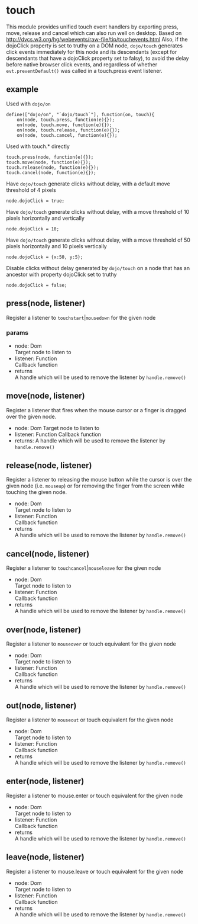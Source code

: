 # touch
This module provides unified touch event handlers by exporting press, move, release and cancel which can also run well on desktop. Based on http://dvcs.w3.org/hg/webevents/raw-file/tip/touchevents.html Also, if the dojoClick property is set to truthy on a DOM node, `dojo/touch` generates click events immediately for this node and its descendants (except for descendants that have a dojoClick property set to falsy), to avoid the delay before native browser click events, and regardless of whether `evt.preventDefault()` was called in a touch.press event listener. 

## example
Used with `dojo/on`
```
define(["dojo/on", "`dojo/touch`"], function(on, touch){
    on(node, touch.press, function(e){});
    on(node, touch.move, function(e){});
    on(node, touch.release, function(e){});
    on(node, touch.cancel, function(e){});
```
Used with touch.* directly
```
touch.press(node, function(e){});
touch.move(node, function(e){});
touch.release(node, function(e){});
touch.cancel(node, function(e){});
```
Have `dojo/touch` generate clicks without delay, with a default move threshold of 4 pixels
```
node.dojoClick = true;
```
Have `dojo/touch` generate clicks without delay, with a move threshold of 10 pixels horizontally and vertically
```
node.dojoClick = 10;
```
Have `dojo/touch` generate clicks without delay, with a move threshold of 50 pixels horizontally and 10 pixels vertically
```
node.dojoClick = {x:50, y:5};
```
Disable clicks without delay generated by `dojo/touch` on a node that has an ancestor with property dojoClick set to truthy
```
node.dojoClick = false;
```

## press(node, listener)
Register a listener to `touchstart`|`mousedown` for the given node
### params
* node: Dom  
Target node to listen to
* listener: Function  
Callback function
* returns  
A handle which will be used to remove the listener by `handle.remove()`

## move(node, listener)
Register a listener that fires when the mouse cursor or a finger is dragged over the given node.
* node: Dom
Target node to listen to
* listener: Function
Callback function
* returns:
A handle which will be used to remove the listener by `handle.remove()`

## release(node, listener)
Register a listener to releasing the mouse button while the cursor is over the given node
(i.e. `mouseup`) or for removing the finger from the screen while touching the given node.
* node: Dom  
Target node to listen to
* listener: Function  
Callback function
* returns  
A handle which will be used to remove the listener by `handle.remove()`

## cancel(node, listener)
Register a listener to `touchcancel`|`mouseleave` for the given node
* node: Dom  
Target node to listen to
* listener: Function  
Callback function
* returns  
A handle which will be used to remove the listener by `handle.remove()`

## over(node, listener)
Register a listener to `mouseover` or touch equivalent for the given node
* node: Dom  
Target node to listen to
* listener: Function  
Callback function
* returns  
A handle which will be used to remove the listener by `handle.remove()`

## out(node, listener)
Register a listener to `mouseout` or touch equivalent for the given node
* node: Dom  
Target node to listen to
* listener: Function  
Callback function
* returns  
A handle which will be used to remove the listener by `handle.remove()`

## enter(node, listener)
Register a listener to mouse.enter or touch equivalent for the given node
* node: Dom  
Target node to listen to
* listener: Function  
Callback function
* returns  
A handle which will be used to remove the listener by `handle.remove()`

## leave(node, listener)
Register a listener to mouse.leave or touch equivalent for the given node
* node: Dom  
Target node to listen to
* listener: Function  
Callback function
* returns  
A handle which will be used to remove the listener by `handle.remove()`